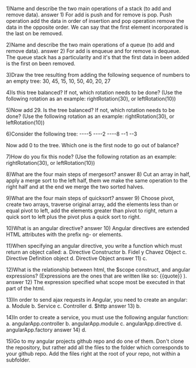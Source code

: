 1)Name and describe the two main operations of a stack (to add and remove data).
answer 1) For add is push and for remove is pop. Push operation add the data in order of insertion and pop operation remove the data
in the opposite order. We can say that the first element incorporated is the last on be removed.

2)Name and describe the two main operations of a queue (to add and remove data).
answer 2) For add is enqueue and for remove is dequeue. The queue stack has a particularity and it's that the first data in been added is the first on been removed.

3)Draw the tree resulting from adding the following sequence of numbers to an empty tree: 30, 45, 15, 10, 50, 40, 20, 27

4)Is this tree balanced? If not, which rotation needs to be done? (Use the following rotation as an example: rightRotation(30), or leftRotation(10))


5)Now add 29. Is the tree balanced? If not, which rotation needs to be done? (Use the following rotation as an example: rightRotation(30), or leftRotation(10))


6)Consider the following tree:
     ----5
 ----2   ----8
 --1 --3

Now add 0 to the tree. Which one is the first node to go out of balance?

7)How do you fix this node? (Use the following rotation as an example: rightRotation(30), or leftRotation(10))

8)What are the four main steps of mergesort?
answer 8) Cut an array in half, apply a merge sort to the left half, them we make the same operation to the right half and at the end we merge the two sorted halves.

9)What are the four main steps of quicksort?
answer 9) Choose pivot, create two arrays, traverse original array, add the elements less than or equal pivot to left, add the elements greater than pivot to right, return a quick sort to left plus the pivot plus a quick sort to right.

10)What is an angular directive?
answer 10) Angular directives are extended HTML attributes with the prefix ng- or elements.

11)When specifying an angular directive, you write a function which must return an object called: a. Directive Constructor b. Fidel y Chavez Object c. Directive Definition object d. Directive Object
answer 11) c.

12)What is the relationship between html, the $scope construct, and angular expressions? (Expressions are the ones that are written like so: {{quote}} ).
answer 12) The expression specified what scope most be executed in that part of the html.

13)In order to send ajax requests in Angular, you need to create an angular: a. Module
b. Service c. Controller d. $http
answer 13) b.

14)In order to create a service, you must use the following angular function: a. angularApp.controller b. angularApp.module c. angularApp.directive d. angularApp.factory
answer 14) d.

15)Go to my angular projects github repo and do one of them. Don't clone the repository, but rather add all the files to the folder which corresponds to your github repo. Add the files right at the root of your repo, not within a subfolder.
